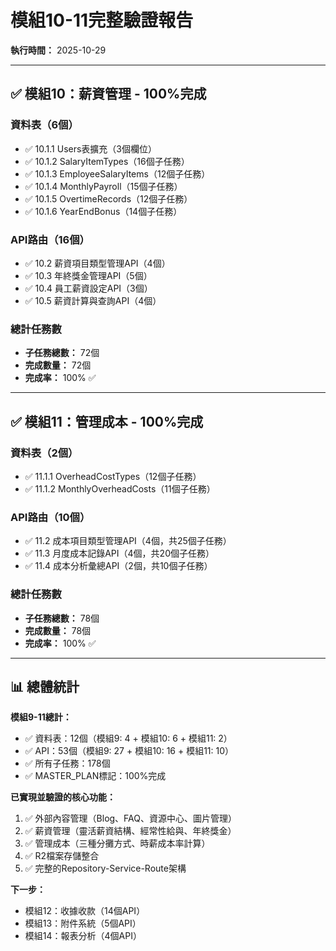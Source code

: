 # 模組10-11完整驗證報告
**執行時間：** 2025-10-29

---

## ✅ 模組10：薪資管理 - 100%完成

### 資料表（6個）
- ✅ 10.1.1 Users表擴充（3個欄位）
- ✅ 10.1.2 SalaryItemTypes（16個子任務）
- ✅ 10.1.3 EmployeeSalaryItems（12個子任務）
- ✅ 10.1.4 MonthlyPayroll（15個子任務）
- ✅ 10.1.5 OvertimeRecords（12個子任務）
- ✅ 10.1.6 YearEndBonus（14個子任務）

### API路由（16個）
- ✅ 10.2 薪資項目類型管理API（4個）
- ✅ 10.3 年終獎金管理API（5個）
- ✅ 10.4 員工薪資設定API（3個）
- ✅ 10.5 薪資計算與查詢API（4個）

### 總計任務數
- **子任務總數：** 72個
- **完成數量：** 72個
- **完成率：** 100% ✅

---

## ✅ 模組11：管理成本 - 100%完成

### 資料表（2個）
- ✅ 11.1.1 OverheadCostTypes（12個子任務）
- ✅ 11.1.2 MonthlyOverheadCosts（11個子任務）

### API路由（10個）
- ✅ 11.2 成本項目類型管理API（4個，共25個子任務）
- ✅ 11.3 月度成本記錄API（4個，共20個子任務）
- ✅ 11.4 成本分析彙總API（2個，共10個子任務）

### 總計任務數
- **子任務總數：** 78個
- **完成數量：** 78個
- **完成率：** 100% ✅

---

## 📊 總體統計

**模組9-11總計：**
- ✅ 資料表：12個（模組9: 4 + 模組10: 6 + 模組11: 2）
- ✅ API：53個（模組9: 27 + 模組10: 16 + 模組11: 10）
- ✅ 所有子任務：178個
- ✅ MASTER_PLAN標記：100%完成

**已實現並驗證的核心功能：**
1. ✅ 外部內容管理（Blog、FAQ、資源中心、圖片管理）
2. ✅ 薪資管理（靈活薪資結構、經常性給與、年終獎金）
3. ✅ 管理成本（三種分攤方式、時薪成本率計算）
4. ✅ R2檔案存儲整合
5. ✅ 完整的Repository-Service-Route架構

**下一步：**
- 模組12：收據收款（14個API）
- 模組13：附件系統（5個API）
- 模組14：報表分析（4個API）

